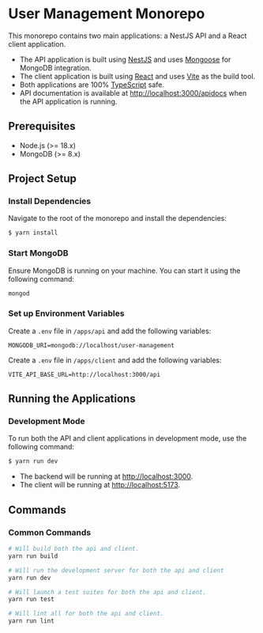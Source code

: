 
# User Management Monorepo

This monorepo contains two main applications: a NestJS API and a React client application.

- The API application is built using [NestJS](https://nestjs.com) and uses [Mongoose](https://mongoosejs.com/) for MongoDB integration.
- The client application is built using [React](https://react.dev/) and uses [Vite](https://vitejs.dev/) as the build tool.
- Both applications are 100% [TypeScript](https://www.typescriptlang.org/) safe.
- API documentation is available at [http://localhost:3000/apidocs](http://localhost:3000/apidocs) when the API application is running.

## Prerequisites

- Node.js (>= 18.x)
- MongoDB (>= 8.x)

## Project Setup

### Install Dependencies

Navigate to the root of the monorepo and install the dependencies:

```bash
$ yarn install
```

### Start MongoDB

Ensure MongoDB is running on your machine. You can start it using the following command:

```bash
mongod
```

### Set up Environment Variables

Create a `.env` file in `/apps/api` and add the following variables:

```
MONGODB_URI=mongodb://localhost/user-management
```

Create a `.env` file in `/apps/client` and add the following variables:

```
VITE_API_BASE_URL=http://localhost:3000/api
```

## Running the Applications

### Development Mode

To run both the API and client applications in development mode, use the following command:

```bash
$ yarn run dev
```

- The backend will be running at [http://localhost:3000](http://localhost:3000).
- The client will be running at [http://localhost:5173](http://localhost:5173).

## Commands

### Common Commands

```bash
# Will build both the api and client.
yarn run build

# Will run the development server for both the api and client
yarn run dev

# Will launch a test suites for both the api and client.
yarn run test

# Will lint all for both the api and client.
yarn run lint
```